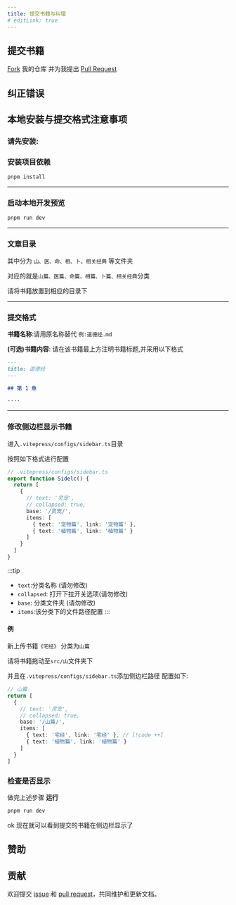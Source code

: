 ```yaml
---
title: 提交书籍与纠错
# editLink: true
---
```


## 提交书籍

[Fork](https://github.com/Theo-messi/xx.theovan.cn/fork) 我的仓库 并为我提出 [Pull Request](https://github.com/Theo-messi/xx.theovan.cn/pulls)

<Links
l="mailto:fanxiaobin422@gmail.com"
i='https://i.theovan.cn/logo/gmail.svg'
t="或者请用邮件传送给我"
/>

## 纠正错误

<Box :items="[
  { l: 'https://github.com/Theo-messi/xx.theovan.cn/issues',light: 'https://i.theovan.cn/logo/github.svg', dark: 'https://i.theovan.cn/logo/github-dark.svg', t: '提出 issues', ct: 'GitHub' },
  { l: 'mailto:fanxiaobin422@gmail.com', i: 'https://i.theovan.cn/logo/gmail.svg', t: '或者请给我发邮件', ct: 'Gmail' },
]"/>

## 本地安装与提交格式注意事项

<Links
l="https://vitepress.dev/"
i="https://vitepress.dev/vitepress-logo-mini.svg"
t="本站点使用的 VitePress 建造"
/>

### 请先安装:

<Box :items="[
{ l: 'https://nodejs.org/', i: 'fab fa-node-js', color:'#5FA04E', t: 'Node.js', ct: 'Version 18+' },
{ l: 'https://pnpm.io/installation', i: 'https://i.theovan.cn/logo/pnpm.svg', t: 'pnpm', ct: 'Latest' },
]"/>

### 安装项目依赖

```sh
pnpm install
```

---

### 启动本地开发预览

```sh
pnpm run dev
```

---

### 文章目录

其中分为 `山、医、命、相、卜、相关经典` 等文件夹

对应的就是`山篇、医篇、命篇、相篇、卜篇、相关经典`分类

请将书籍放置到相应的目录下

---

### 提交格式

**书籍名称**:请用原名称替代 `例:道德经.md`

**(可选)书籍内容**:
请在该书籍最上方注明书籍标题,并采用以下格式

```md
---
title: 道德经
---

## 第 1 章

····
```

---

### 修改侧边栏显示书籍

进入`.vitepress/configs/sidebar.ts`目录

按照如下格式进行配置

```ts
// .vitepress/configs/sidebar.ts
export function Sidelc() {
  return [
    {
      // text: '灵宠',
      // collapsed: true,
      base: '/灵宠/',
      items: [
        { text: '宠物篇', link: '宠物篇' },
        { text: '植物篇', link: '植物篇' }
      ]
    }
  ]
}
```

:::tip

- `text`:分类名称 (请勿修改)
- `collapsed`: 打开下拉开关选项(请勿修改)
- `base`: 分类文件夹 (请勿修改)
- `items`:该分类下的文件路径配置
  :::

#### 例

新上传书籍`《宅经》`
分类为`山篇`

请将书籍拖动至`src/山`文件夹下

并且在`.vitepress/configs/sidebar.ts`添加侧边栏路径
配置如下:

```ts
// 山篇
return [
  {
    // text: '灵宠',
    // collapsed: true,
    base: '/山篇/',
    items: [
      { text: '宅经', link: '宅经' }, // [!code ++]
      { text: '植物篇', link: '植物篇' }
    ]
  }
]
```

### 检查是否显示

做完上述步骤 **运行**

```sh
pnpm run dev
```

ok 现在就可以看到提交的书籍在侧边栏显示了

## 赞助

<Box :items="[
{ l: 'https://i.theovan.cn/docs/202405201752089.jpg',i:'fab fa-alipay',color:'#1677FF', t: '支付宝' },
{ l: 'https://i.theovan.cn/docs/202405201752087.jpg', i: 'fab fa-weixin',color:'#07C160', t: '微信支付' },
{ l: 'https://github.com/sponsors/Theo-Messi', i: 'https://i.theovan.cn/logo/GithubSponsors.svg', t: 'Github Sponsors' },
]"/>

## 贡献

欢迎提交 [issue](https://github.com/Theo-messi/xx.theovan.cn/issues) 和 [pull request](https://github.com/Theo-messi/xx.theovan.cn/pulls)，共同维护和更新文档。
